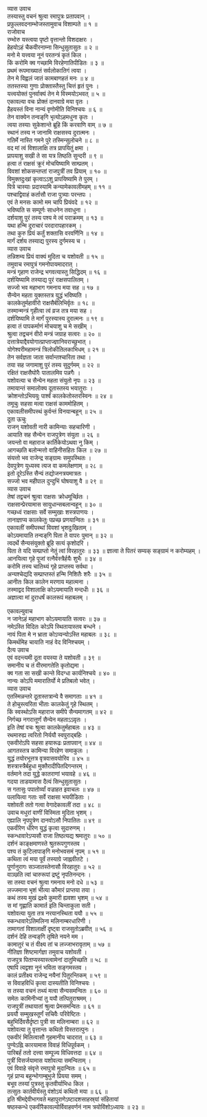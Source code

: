 व्यास उवाच  
तस्यास्तु वचनं श्रुत्वा रमापुत्रः प्रतापवान् ।  
प्रफुल्लवदनाम्भोजस्तामुवाच विशाम्पते ॥ १ ॥  
राजोवाच  
रम्भोरु यस्त्वया पृष्टो वृत्तान्तो विशदाक्षरः ।  
हेहयोऽहं चैकवीरनाम्ना सिन्धुसुतासुतः ॥ २ ॥  
मनो मे यत्त्वया नूनं परतन्त्रं कृतं किल ।  
किं करोमि क्व गच्छामि विरहेणातिपीडितः ॥ ३ ॥  
प्रथमं रूपमाख्यातं सर्वलोकातिगं त्वया ।  
तेन मे विह्वलं जातं कामबाणहतं मनः ॥ ४ ॥  
ततस्तस्या गुणाः प्रोक्तास्तैस्तु चित्तं हृतं पुनः ।  
यत्त्वयोक्तं पुनर्वाक्यं तेन मे विस्मयोऽभवत् ॥ ५ ॥  
एकावल्या वचः प्रोक्तं दानवाग्रे मया वृतः ।  
हैहयस्तं विना नान्यं वृणोमीति विनिश्चयः ॥ ६ ॥  
तेन वाक्येन तन्वङ्‌गि भृत्योऽहमधुना कृतः ।  
त्वया तस्याः सुकेशान्ते ब्रूहि किं करवाणि वाम् ॥ ७ ॥  
स्थानं तस्य न जानामि राक्षसस्य दुरात्मनः ।  
गतिर्मे नास्ति गमने पुरे तस्मिन्सुलोचने ॥ ८ ॥  
वद मां त्वं विशालाक्षि तत्र प्रापयितुं क्षमा ।  
प्रापयाशु सखी ते सा यत्र तिष्ठति सुन्दरी ॥ ९ ॥  
हत्वा तं राक्षसं क्रूरं मोचयिष्यामि साम्प्रतम् ।  
विवशां शोकसन्तप्तां राजपुत्रीं तव प्रियाम् ॥ १० ॥  
विमुक्तदुःखां कृत्वाऽऽशु प्रापयिष्यामि ते पुरम् ।  
पित्रे चास्याः प्रदास्यामि कन्यामेकावलीमहम् ॥ ११ ॥  
पश्चाद्विवाहं कर्तासौ राजा पुत्र्याः परन्तपः ।  
एवं ते मनसः कामो मम चापि प्रियंवदे ॥ १२ ॥  
भविष्यति स सम्पूर्णः साधनेन तवाधुना ।  
दर्शयाशु पुरं तस्य पश्य मे त्वं पराक्रमम् ॥ १३ ॥  
यथा हन्मि दुराचारं परदारापहारकम् ।  
तथा कुरु प्रियं कर्तुं शक्तासि वरवर्णिनि ॥ १४ ॥  
मार्गं दर्शय तस्याद्य पुरस्य दुर्गमस्य च ।  
व्यास उवाच  
तन्निशम्य प्रियं वाक्यं मुदिता च यशोवती ॥ १५ ॥  
तमुवाच रमापुत्रं गमनोपायमादरात् ।  
मन्त्रं गृहाण राजेन्द्र भगवत्यास्तु सिद्धिदम् ॥ १६ ॥  
दर्शयिष्यामि तस्याद्य पुरं राक्षसपालितम् ।  
सज्जो भव महाभाग गमनाय मया सह ॥ १७ ॥  
सैन्येन महता युक्तस्तत्र युद्धं भविष्यति ।  
कालकेतुर्महावीरो राक्षसैर्बलिभिर्वृतः ॥ १८ ॥  
तस्मान्मन्त्रं गृहीत्वा त्वं व्रज तत्र मया सह ।  
दर्शयिष्यामि ते मार्गं पुरस्यास्य दुरात्मनः ॥ १९ ॥  
हत्वा तं पापकर्माणं मोचयाशु च मे सखीम् ।  
श्रुत्वा तद्वचनं वीरो मन्त्रं जग्राह सत्वरः ॥ २० ॥  
दत्तात्रेयाद्दैवयोगात्प्राप्ताज्ज्ञानिवराच्छुभात् ।  
योगेश्वरीमहामन्त्रं त्रिलोकीतिलकाभिधम् ॥ २१ ॥  
तेन सर्वज्ञता जाता सर्वान्तश्चारिता तथा ।  
तया सह जगामाशु पुरं तस्य सुदुर्गमम् ॥ २२ ॥  
रक्षितं राक्षसैघोरैः पातालमिव पन्नगैः ।  
यशोवत्या च सैन्येन महता संयुतो नृपः ॥ २३ ॥  
तमायान्तं समालोक्य दूतास्तस्य भयातुराः ।  
क्रोशन्तोऽभिययुः पार्श्वं कालकेतोस्तरस्विनः ॥ २४ ॥  
तमूचुः सहसा मत्वा राक्षसं काममोहितम् ।  
एकावलीसमीपस्थं कुर्वन्तं विनयान्बहून् ॥ २५ ॥  
दूता ऊचुः  
राजन् यशोवती नारी कामिन्याः सहचारिणी ।  
आयाति सह सैन्येन राजपुत्रेण संयुता ॥ २६ ॥  
जयन्तो वा महाराज कार्तिकेयोऽथवा नु किम् ।  
आगच्छति बलोन्मत्तो वाहिनीसहितः किल ॥ २७ ॥  
संयत्तो भव राजेन्द्र सङ्ग्रामः समुपस्थितः ।  
देवपुत्रेण युध्यस्व त्यज वा कमलेक्षणाम् ॥ २८ ॥  
इतो दूरेऽस्ति सैन्यं तद्योजनत्रयमात्रतः ।  
सज्जो भव महीपाल दुन्दुभिं घोषयाशु वै ॥ २९ ॥  
व्यास उवाच  
तेषां तद्वचनं श्रुत्वा राक्षसः क्रोधमूर्च्छितः ।  
राक्षसान्प्रेरयामास सायुधान्सबलान्वहून् ॥ ३० ॥  
गच्छध्वं राक्षसाः सर्वे सम्मुखाः शस्त्रपाणयः ।  
तानाज्ञाप्य कालकेतुः पप्रच्छ प्रणयान्वितः ॥ ३१ ॥  
एकावलीं समीपस्थां विवशां भृशदुःखिताम् ।  
कोऽयमायाति तन्वङ्‌गि पिता ते वापरः पुमान् ॥ ३२ ॥  
त्वदर्थे सैन्यसंयुक्तो ब्रूहि सत्यं कृशोदरि ।  
पिता ते यदि सम्प्राप्तो नेतुं त्वां विरहातुरः ॥ ३३ ॥
ज्ञात्वा ते पितरं सम्यक् सङ्ग्रामं न करोम्यहम् ।  
आनयित्वा गृहे पूजां रत्नैर्वस्त्रैर्हयैः शुभैः ॥ ३४ ॥  
करोमि तस्य चातिथ्यं गृहे प्राप्तस्य सर्वथा ।  
अन्यश्चेद्यदि सम्प्राप्तस्तं हन्मि निशितैः शरैः ॥ ३५ ॥  
आनीतः किल कालेन मरणाय महात्मना ।  
तस्माद्वद विशालाक्षि कोऽयमायाति मन्दधीः ॥ ३६ ॥  
अज्ञात्वा मां दुराधर्षं कालरूपं महाबलम् ।  
  
एकावल्युवाच  
न जानेऽहं महाभाग कोऽयमायाति सत्वरः ॥ ३७ ॥  
नमेऽस्ति विदितः कोऽपि स्थितायास्तव बन्धने ।  
नायं पिता मे न भ्राता कोऽप्यन्योऽस्ति महाबलः ॥ ३८ ॥  
किमर्थमिह चायाति नाहं वेद विनिश्चयम् ।  
दैत्य उवाच  
एवं वदन्त्यमी दूता वयस्या ते यशोवती ॥ ३९ ॥  
समानीय च तं वीरमागतेति कृतोद्यमा ।  
क्व गता सा सखी कान्ते विदग्धा कार्यनिश्चये ॥ ४० ॥  
नान्यः कोऽपि ममारातिर्यो मे प्रतिबलो भवेत् ।  
व्यास उवाच  
एतस्मिन्नन्तरे दूतास्तत्रान्ये वै समागताः ॥ ४१ ॥  
ते होचुस्त्वरिता भीताः कालकेतुं गृहे स्थितम् ।  
किं स्वस्थोऽसि महाराज समीपे सैन्यमागतम् ॥ ४२ ॥  
निर्गच्छ नगरात्तूर्णं सैन्येन महताऽऽवृतः ।  
इति तेषां वचः श्रुत्वा कालकेतुर्महाबलः ॥ ४३ ॥  
रथमारुह्य त्वरितो निर्ययौ स्वपुराद्‌बहिः ।  
एकवीरोऽपि सहसा हयारूढः प्रतापवान् ॥ ४४ ॥  
आगतस्तत्र कामिन्या विरहेण समाकुलः ।  
युद्धं तयोरभूत्तत्र वृत्रवासवयोरिव ॥ ४५ ॥  
शस्त्रास्त्रैर्बहुधा मुक्तैरादीपितदिगन्तरम् ।  
वर्तमाने तदा युद्धे कातराणां भयावहे ॥ ४६ ॥  
गदया ताडयामास दैत्यं सिन्धुसुतासुतः ।  
स गतासुः पपातोर्व्यां वज्राहत इवाचलः ॥ ४७ ॥  
पलायित्वा गताः सर्वे राक्षसा भयपीडिताः ।  
यशोवती ततो गत्वा वेगादेकावलीं तदा ॥ ४८ ॥  
उवाच मधुरां वाणीं विस्मिता मुदिता भृशम् ।  
एह्यालि नृपपुत्रेण दानवोऽसौ निपातितः ॥ ४९ ॥  
एकवीरेण धीरेण युद्धं कृत्वा सुदारुणम् ।  
स्कन्धावारेऽप्यसौ राजा तिष्ठत्यद्य श्रमातुरः ॥ ५० ॥  
दर्शनं काङ्क्षमाणस्ते श्रुतरूपगुणस्तव ।  
पश्य तं कुटिलापाङ्‌गि मनोभवसमं नृपम् ॥ ५१ ॥  
कथिता त्वं मया पूर्वं तस्याग्रे जाह्नवीतटे ।  
पूर्णानुरागः सञ्जातस्तेनासौ विरहातुरः ॥ ५२ ॥  
वाञ्छति त्वां चारुरूपां द्रष्टुं नृपतिनन्दनः ।  
सा तस्या वचनं श्रुत्वा गमनाय मनो दधे ॥ ५३ ॥  
लज्जमाना भृशं भीत्या कौमारं प्राप्तया तया ।  
कथं तस्य मुखं द्रक्ष्ये कुमारी ह्यवशा भृशम् ॥ ५४ ॥  
स मां गृह्णाति कामार्त इति चिन्ताकुला सती ।  
यशोवत्या युता तत्र नरयानस्थिता ययौ ॥ ५५ ॥  
स्कन्धावारेऽतिमलिना मलिनाम्बरधारिणी ।  
तामागतां विशालाक्षीं दृष्ट्वा राजसुतोऽब्रवीत् ॥ ५६ ॥  
दर्शनं देहि तन्वङ्‌गि तृषिते नयने मम ।  
कामातुरं च तं वीक्ष्य तां च लज्जाभरावृताम् ॥ ५७ ॥  
नीतिज्ञा शिष्टमार्गज्ञा तमुवाच यशोवती ।  
राजपुत्र पिताप्यस्यास्त्वामेनां दातुमिच्छति ॥ ५८ ॥  
एषापि त्वद्वशा नूनं भविता सङ्गमस्तव ।  
कालं प्रतीक्ष्य राजेन्द्र नयैनां पितुरन्तिकम् ॥ ५९ ॥  
स विवाहविधिं कृत्वा दास्यतीति विनिश्चयः ।  
स तस्या वचनं तथ्यं मत्वा सैन्यसमन्वितः ॥ ६० ॥  
समेतः कामिनीभ्यां तु ययौ तत्पितुराश्रमम् ।  
राजपुत्रीं तथायातां श्रुत्वा प्रेमसमन्वितः ॥ ६१ ॥  
प्रययौ सम्मुखस्तूर्णं सचिवैः परिवेष्टितः ।  
बहुभिर्दिवसैर्दृष्टा पुत्री सा मलिनाम्बरा ॥ ६२ ॥  
यशोवत्या तु वृत्तान्तः कथितो विस्तरात्पुनः ।  
एकवीरं मिलित्वासौ गृहमानीय चादरात् ॥ ६३ ॥  
पुण्येऽह्नि कारयामास विवाहं विधिपूर्वकम् ।  
पारिबर्हं ततो दत्त्वा सम्पूज्य विधिवत्तदा ॥ ६४ ॥  
पुत्रीं विसर्जयामास यशोवत्या समन्विताम् ।  
एवं विवाहे संवृत्ते रमापुत्रो मुदान्वितः ॥ ६५ ॥  
गृहं प्राप्य बहून्भोगाम्बुभुजे प्रियया समम् ।  
बभूव तस्यां पुत्रस्तु कृतवीर्याभिधः किल ।  
तत्सुतः कार्तवीर्यस्तु वंशोऽयं कथितो मया ॥ ६६ ॥  
इति श्रीमद्देवीभागवते महापुराणेऽष्टादशसाहस्र्यां संहितायां  
षष्ठस्कन्धे एकवीरैकावल्योर्विवाहवर्णनं नाम त्रयोविंशोऽध्यायः ॥ २३ ॥
